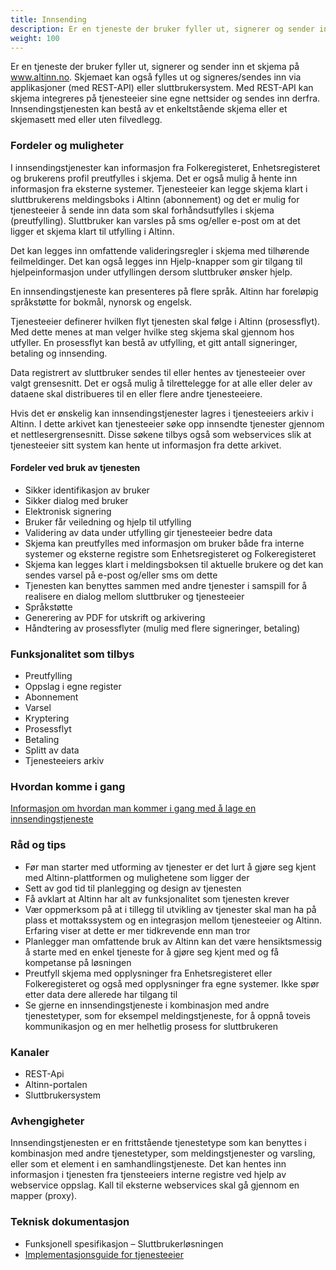 ```yaml
---
title: Innsending
description: Er en tjeneste der bruker fyller ut, signerer og sender inn et skjema
weight: 100
---
```


Er en tjeneste der bruker fyller ut, signerer og sender inn et skjema på www.altinn.no.
Skjemaet kan også fylles ut og signeres/sendes inn via applikasjoner (med REST-API) eller sluttbrukersystem.
Med REST-API kan skjema integreres på tjenesteeier sine egne nettsider og sendes inn derfra.
Innsendingstjenesten kan bestå av et enkeltstående skjema eller et skjemasett med eller uten filvedlegg.


### Fordeler og muligheter
I innsendingstjenester kan informasjon fra Folkeregisteret, Enhetsregisteret og brukerens profil preutfylles i skjema.
Det er også mulig å hente inn informasjon fra eksterne systemer. Tjenesteeier kan legge skjema klart i sluttbrukerens meldingsboks
i Altinn (abonnement) og det er mulig for tjenesteeier å sende inn data som skal forhåndsutfylles i skjema (preutfylling).
Sluttbruker kan varsles på sms og/eller e-post om at det ligger et skjema klart til utfylling i Altinn.

Det kan legges inn omfattende valideringsregler i skjema med tilhørende feilmeldinger.
Det kan også legges inn Hjelp-knapper som gir tilgang til hjelpeinformasjon under utfyllingen dersom sluttbruker ønsker hjelp.

En innsendingstjeneste kan presenteres på flere språk. Altinn har foreløpig språkstøtte for bokmål, nynorsk og engelsk.

Tjenesteeier definerer hvilken flyt tjenesten skal følge i Altinn (prosessflyt).
Med dette menes at man velger hvilke steg skjema skal gjennom hos utfyller.
En prosessflyt kan bestå av utfylling, et gitt antall signeringer, betaling og innsending.

Data registrert av sluttbruker sendes til eller hentes av  tjenesteeier over valgt grensesnitt.
Det er også mulig å tilrettelegge for at alle eller deler av dataene skal distribueres til en eller flere andre tjenesteeiere.

Hvis det er ønskelig kan innsendingstjenester lagres i tjenesteeiers arkiv i Altinn.
I dette arkivet kan tjenesteeier søke opp innsendte tjenester gjennom et nettlesergrensesnitt.
Disse søkene tilbys også som webservices slik at tjenesteeier sitt system kan hente ut informasjon fra dette arkivet.

#### Fordeler ved bruk av tjenesten
 - Sikker identifikasjon av bruker
 - Sikker dialog med bruker
 - Elektronisk signering
 - Bruker får veiledning og hjelp til utfylling
 - Validering av data under utfylling gir tjenesteeier bedre data
 - Skjema kan preutfylles med informasjon om bruker både fra interne systemer og eksterne registre som Enhetsregisteret og Folkeregisteret
 - Skjema kan legges klart i meldingsboksen til aktuelle brukere og det kan sendes varsel på e-post og/eller sms om dette
 - Tjenesten kan benyttes sammen med andre tjenester i samspill for å realisere en dialog mellom sluttbruker og tjenesteeier
 - Språkstøtte
 - Generering av PDF for utskrift og arkivering
 - Håndtering av prosessflyter (mulig med flere signeringer, betaling)


### Funksjonalitet som tilbys
 - Preutfylling
 - Oppslag i egne register 
 - Abonnement
 - Varsel
 - Kryptering
 - Prosessflyt
 - Betaling
 - Splitt av data
 - Tjenesteeiers arkiv

### Hvordan komme i gang
[Informasjon om hvordan man kommer i gang med å lage en innsendingstjeneste](https://altinnett.brreg.no/no/Tjenesteutvikling/Hvordan-utvikle-tjenester/Innsendingstjeneste/)

### Råd og tips
 - Før man starter med utforming av tjenester er det lurt å gjøre seg kjent med Altinn-plattformen og mulighetene som ligger der
 - Sett av god tid til planlegging og design av tjenesten
 - Få avklart at Altinn har alt av funksjonalitet som tjenesten krever
 - Vær oppmerksom på at i tillegg til utvikling av tjenester skal man ha på plass et mottakssystem og en integrasjon mellom tjenesteeier og Altinn. Erfaring viser at dette er mer tidkrevende enn man tror
 - Planlegger man omfattende bruk av Altinn kan det være hensiktsmessig å starte med en enkel tjeneste for å gjøre seg kjent med og få kompetanse på løsningen
 - Preutfyll skjema med opplysninger fra Enhetsregisteret eller Folkeregisteret og også med opplysninger fra egne systemer. Ikke spør etter data dere allerede har tilgang til 
 - Se gjerne en innsendingstjeneste i kombinasjon med andre tjenestetyper, som for eksempel meldingstjeneste, for å oppnå toveis kommunikasjon og en mer helhetlig prosess for sluttbrukeren


### Kanaler
 - REST-Api
 - Altinn-portalen
 - Sluttbrukersystem


### Avhengigheter
Innsendingstjenesten er en frittstående tjenestetype som kan benyttes i kombinasjon med andre tjenestetyper,
som meldingstjenester og varsling, eller som et element i en samhandlingstjeneste.
Det kan hentes inn informasjon i tjenesten fra tjensteeiers interne registre ved hjelp av webservice oppslag.
Kall til eksterne webservices skal gå gjennom en mapper (proxy). 

### Teknisk dokumentasjon
 - Funksjonell spesifikasjon – Sluttbrukerløsningen
 - [Implementasjonsguide for tjenesteeier](/docs/guides/tjenesteeier/)